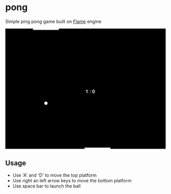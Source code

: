 # pong

Simple ping pong game built on [Flame](https://flame-engine.org/) engine

![](preview.png)

## Usage

- Use 'A' and 'D' to move the top platform
- Use right an left arrow keys to move the bottom platform
- Use space bar to launch the ball
